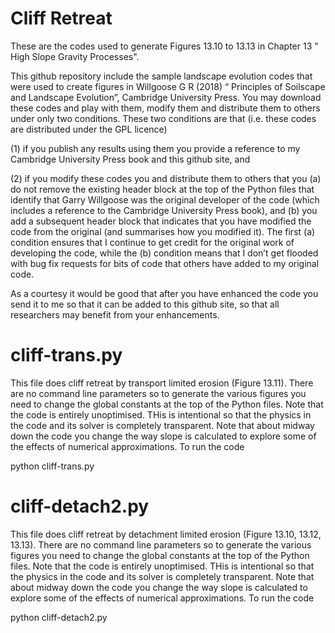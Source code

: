# Cliff Retreat

These are the codes used to generate Figures 13.10 to 13.13 in Chapter 13 " High Slope Gravity Processes".

This github repository include the sample landscape evolution codes that were used to create figures in Willgoose G R (2018) “ Principles of Soilscape and Landscape Evolution”, Cambridge University Press. You may download these codes and play with them, modify them and distribute them to others under only two conditions. These two conditions are that (i.e. these codes are distributed under the GPL licence)

(1) if you publish any results using them you provide a reference to my Cambridge University Press book and this github site, and

(2) if you modify these codes you and distribute them to others that you (a) do not remove the existing header block at the top of the Python files that identify that Garry Willgoose was the original developer of the code (which includes a reference to the Cambridge University Press book), and (b) you add a subsequent header block that indicates that you have modified the code from the original (and summarises how you modified it). The first (a) condition ensures that I continue to get credit for the original work of developing the code, while the (b) condition means that I don’t get flooded with bug fix requests for bits of code that others have added to my original code.

As a courtesy it would be good that after you have enhanced the code you send it to me so that it can be added to this github site, so that all researchers may benefit from your enhancements.

# cliff-trans.py

This file does cliff retreat by transport limited erosion (Figure 13.11). There are no command line parameters so to generate the various figures you need to change the global constants at the top of the Python files. Note that the code is entirely unoptimised. THis is intentional so that the physics in the code and its solver is completely transparent. Note that about midway down the code you change the way slope is calculated to explore some of the effects of numerical approximations. To run the code

python cliff-trans.py

# cliff-detach2.py

This file does cliff retreat by detachment limited erosion (Figure 13.10, 13.12, 13.13). There are no command line parameters so to generate the various figures you need to change the global constants at the top of the Python files. Note that the code is entirely unoptimised. THis is intentional so that the physics in the code and its solver is completely transparent. Note that about midway down the code you change the way slope is calculated to explore some of the effects of numerical approximations. To run the code

python cliff-detach2.py
